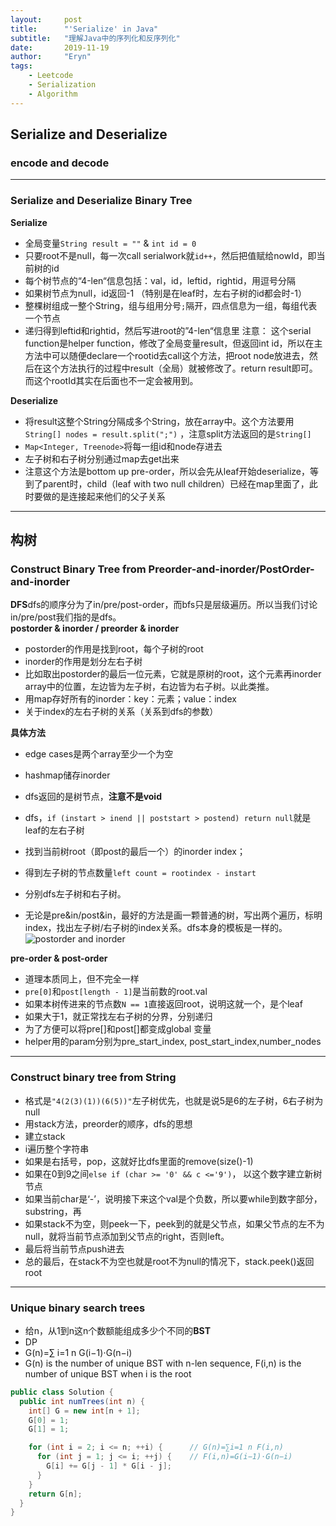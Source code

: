 ```yaml
---
layout:     post
title:      "'Serialize' in Java"
subtitle:   "理解Java中的序列化和反序列化"
date:       2019-11-19
author:     "Eryn"
tags:
    - Leetcode
    - Serialization
    - Algorithm
---
```



## Serialize and Deserialize 
### encode and decode 

------------------------
### Serialize and Deserialize Binary Tree
**Serialize**     
* 全局变量```String result = ""``` & ```int id = 0```
* 只要root不是null，每一次call serialwork就```id++```，然后把值赋给nowId，即当前树的id
* 每个树节点的“4-len“信息包括：val，id，leftid，rightid，用逗号分隔
* 如果树节点为null，id返回-1 （特别是在leaf时，左右子树的id都会时-1）
* 整棵树组成一整个String，组与组用分号```;```隔开，四点信息为一组，每组代表一个节点    
* 递归得到leftid和rightid，然后写进root的”4-len“信息里
注意： 这个serial function是helper function，修改了全局变量result，但返回int id，所以在主方法中可以随便declare一个rootid去call这个方法，把root node放进去，然后在这个方法执行的过程中result（全局）就被修改了。return result即可。而这个rootId其实在后面也不一定会被用到。      

**Deserialize**      
* 将result这整个String分隔成多个String，放在array中。这个方法要用```String[] nodes = result.split(";")``` ，注意split方法返回的是```String[]```
* ```Map<Integer, Treenode>```将每一组id和node存进去
* 左子树和右子树分别通过map去get出来
* 注意这个方法是bottom up pre-order，所以会先从leaf开始deserialize，等到了parent时，child（leaf with two null children）已经在map里面了，此时要做的是连接起来他们的父子关系



---------------------------
## 构树

### Construct Binary Tree from Preorder-and-inorder/PostOrder-and-inorder
**DFS**dfs的顺序分为了in/pre/post-order，而bfs只是层级遍历。所以当我们讨论in/pre/post我们指的是dfs。      
**postorder & inorder / preorder & inorder**     
* postorder的作用是找到root，每个子树的root
* inorder的作用是划分左右子树
* 比如取出postorder的最后一位元素，它就是原树的root，这个元素再inorder array中的位置，左边皆为左子树，右边皆为右子树。以此类推。
* 用map存好所有的inorder：key：元素；value：index
* 关于index的左右子树的关系（关系到dfs的参数）

**具体方法**
* edge cases是两个array至少一个为空
* hashmap储存inorder
* dfs返回的是树节点，**注意不是void**
* dfs，```if (instart > inend || poststart > postend) return null```就是leaf的左右子树
* 找到当前树root（即post的最后一个）的inorder index；
* 得到左子树的节点数量```left count = rootindex - instart```
* 分别dfs左子树和右子树。

* 无论是pre&in/post&in，最好的方法是画一颗普通的树，写出两个遍历，标明index，找出左子树/右子树的index关系。dfs本身的模板是一样的。
![postorder and inorder](https://img-blog.csdn.net/20161218205159542?watermark/2/text/aHR0cDovL2Jsb2cuY3Nkbi5uZXQvZGluZ2NoZW54aXhp/font/5a6L5L2T/fontsize/400/fill/I0JBQkFCMA==/dissolve/70/gravity/SouthEast)     

**pre-order & post-order**
* 道理本质同上，但不完全一样
* ```pre[0]```和```post[length - 1]```是当前数的root.val
* 如果本树传进来的节点数```N == 1```直接返回root，说明这就一个，是个leaf
* 如果大于1，就正常找左右子树的分界，分别递归
* 为了方便可以将pre[]和post[]都变成global 变量
* helper用的param分别为pre_start_index, post_start_index,number_nodes


------------------------
### Construct binary tree from String
* 格式是```"4(2(3)(1))(6(5))"```左子树优先，也就是说5是6的左子树，6右子树为null
* 用stack方法，preorder的顺序，dfs的思想
* 建立stack
* i遍历整个字符串
* 如果是右括号，pop，这就好比dfs里面的remove(size()-1)
* 如果在0到9之间```else if (char >= '0' && c <='9')```， 以这个数字建立新树节点
* 如果当前char是‘-’，说明接下来这个val是个负数，所以要while到数字部分，substring，再
* 如果stack不为空，则peek一下，peek到的就是父节点，如果父节点的左不为null，就将当前节点添加到父节点的right，否则left。
* 最后将当前节点push进去
* 总的最后，在stack不为空也就是root不为null的情况下，stack.peek()返回root

--------------------
### Unique binary search trees
* 给n，从1到n这n个数额能组成多少个不同的**BST**
* DP
* G(n)=∑ i=1 n G(i−1)⋅G(n−i)
* G(n) is the number of unique BST with n-len sequence, F(i,n) is the number of unique BST when i is the root
```java
public class Solution {
  public int numTrees(int n) {
    int[] G = new int[n + 1];
    G[0] = 1;
    G[1] = 1;

    for (int i = 2; i <= n; ++i) {      // G(n)=∑i=1 n F(i,n)
      for (int j = 1; j <= i; ++j) {    // F(i,n)=G(i−1)⋅G(n−i)
        G[i] += G[j - 1] * G[i - j];
      }
    }
    return G[n];
  }
}
```
